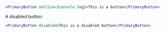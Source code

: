 ```jsx
<PrimaryButton onClick={console.log}>This is a button</PrimaryButton>
```

A disabled button:

```jsx
<PrimaryButton disabled>This is a disabled button</PrimaryButton>
```